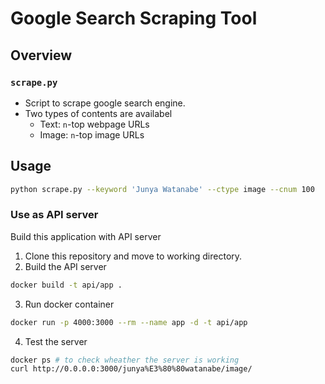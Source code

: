 # Google Search Scraping Tool
## Overview

### `scrape.py`
- Script to scrape google search engine.
- Two types of contents are availabel
    - Text: `n`-top webpage URLs
    - Image: `n`-top image URLs

## Usage
```bash
python scrape.py --keyword 'Junya Watanabe' --ctype image --cnum 100
```
### Use as API server
Build this application with API server

1. Clone this repository and move to working directory.
2. Build the API server
```bash
docker build -t api/app .
```
3. Run docker container
```bash
docker run -p 4000:3000 --rm --name app -d -t api/app
```
4. Test the server
```bash
docker ps # to check wheather the server is working
curl http://0.0.0.0:3000/junya%E3%80%80watanabe/image/
```